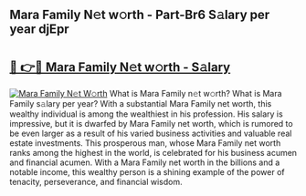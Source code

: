 ## Mara Family N𝚎t w𝚘rth - Part-Br6 S𝚊lary per year djEpr

# <h2><a href="http://gc457c.nevu.top/?p=Mara+Family">🔗 👉🔴 Mara Family N𝚎t w𝚘rth - S𝚊lary</a></h2>

[![Mara Family N𝚎t W𝚘rth](https://i.imgur.com/Oavwk0R.jpeg)](http://gc457c.nevu.top/?p=Mara+Family)
What is Mara Family n𝚎t w𝚘rth? What is Mara Family s𝚊lary per year?
With a substantial Mara Family net worth, this wealthy individual is among the wealthiest in his profession. His salary is impressive, but it is dwarfed by Mara Family net worth, which is rumored to be even larger as a result of his varied business activities and valuable real estate investments. This prosperous man, whose Mara Family net worth ranks among the highest in the world, is celebrated for his business acumen and financial acumen. With a Mara Family net worth in the billions and a notable income, this wealthy person is a shining example of the power of tenacity, perseverance, and financial wisdom.
